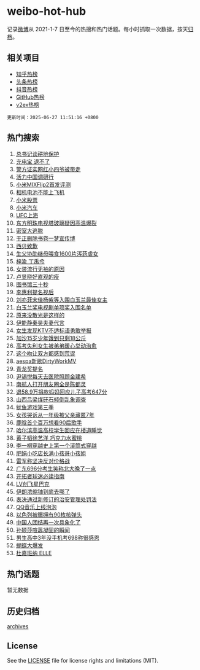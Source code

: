 # weibo-hot-hub

记录[微博](https://www.weibo.com)从 2021-1-7 日至今的热搜和热门话题。每小时抓取一次数据，按天[归档](archives)。

## 相关项目

- [知乎热榜](https://github.com/snaildev/zhihu-hot-hub)
- [头条热榜](https://github.com/snaildev/toutiao-hot-hub)
- [抖音热榜](https://github.com/snaildev/douyin-hot-hub)
- [GitHub热榜](https://github.com/snaildev/github-hot-hub)
- [v2ex热榜](https://github.com/snaildev/v2ex-hot-hub)


`更新时间：2025-06-27 11:51:16 +0800`

## 热门搜索

1. [总书记谈耕地保护](https://m.weibo.cn/search?containerid=100103type%3D1%26t%3D10%26q%3D%23%E6%80%BB%E4%B9%A6%E8%AE%B0%E8%B0%88%E8%80%95%E5%9C%B0%E4%BF%9D%E6%8A%A4%23&stream_entry_id=51&isnewpage=1&extparam=seat%3D1%26pos%3D0%26dgr%3D0%26filter_type%3Drealtimehot%26stream_entry_id%3D51%26c_type%3D51%26cate%3D10103%26q%3D%2523%25E6%2580%25BB%25E4%25B9%25A6%25E8%25AE%25B0%25E8%25B0%2588%25E8%2580%2595%25E5%259C%25B0%25E4%25BF%259D%25E6%258A%25A4%2523%26display_time%3D1750996274%26pre_seqid%3D175099627480501610687142)
1. [充电宝 退不了](https://m.weibo.cn/search?containerid=100103type%3D1%26t%3D10%26q%3D%E5%85%85%E7%94%B5%E5%AE%9D+%E9%80%80%E4%B8%8D%E4%BA%86&stream_entry_id=31&isnewpage=1&extparam=seat%3D1%26filter_type%3Drealtimehot%26c_type%3D31%26q%3D%25E5%2585%2585%25E7%2594%25B5%25E5%25AE%259D%2520%25E9%2580%2580%25E4%25B8%258D%25E4%25BA%2586%26cate%3D5001%26dgr%3D0%26pos%3D0%26realpos%3D1%26stream_entry_id%3D31%26flag%3D1%26lcate%3D5001%26band_rank%3D1%26display_time%3D1750996274%26pre_seqid%3D175099627480501610687142)
1. [警方证实网红小四爷被带走](https://m.weibo.cn/search?containerid=100103type%3D1%26t%3D10%26q%3D%23%E8%AD%A6%E6%96%B9%E8%AF%81%E5%AE%9E%E7%BD%91%E7%BA%A2%E5%B0%8F%E5%9B%9B%E7%88%B7%E8%A2%AB%E5%B8%A6%E8%B5%B0%23&stream_entry_id=31&isnewpage=1&extparam=seat%3D1%26filter_type%3Drealtimehot%26c_type%3D31%26q%3D%2523%25E8%25AD%25A6%25E6%2596%25B9%25E8%25AF%2581%25E5%25AE%259E%25E7%25BD%2591%25E7%25BA%25A2%25E5%25B0%258F%25E5%259B%259B%25E7%2588%25B7%25E8%25A2%25AB%25E5%25B8%25A6%25E8%25B5%25B0%2523%26cate%3D5001%26dgr%3D0%26pos%3D1%26realpos%3D2%26stream_entry_id%3D31%26flag%3D2%26lcate%3D5001%26band_rank%3D2%26display_time%3D1750996274%26pre_seqid%3D175099627480501610687142)
1. [活力中国调研行](https://m.weibo.cn/search?containerid=100103type%3D1%26t%3D10%26q%3D%23%E6%B4%BB%E5%8A%9B%E4%B8%AD%E5%9B%BD%E8%B0%83%E7%A0%94%E8%A1%8C%23&stream_entry_id=31&isnewpage=1&extparam=seat%3D1%26filter_type%3Drealtimehot%26c_type%3D31%26q%3D%2523%25E6%25B4%25BB%25E5%258A%259B%25E4%25B8%25AD%25E5%259B%25BD%25E8%25B0%2583%25E7%25A0%2594%25E8%25A1%258C%2523%26cate%3D5001%26dgr%3D0%26pos%3D2%26realpos%3D3%26stream_entry_id%3D31%26flag%3D0%26lcate%3D5001%26band_rank%3D3%26display_time%3D1750996274%26pre_seqid%3D175099627480501610687142)
1. [小米MIXFlip2首发评测](https://m.weibo.cn/search?containerid=100103type%3D1%26t%3D10%26q%3D%23%E5%B0%8F%E7%B1%B3MIXFlip2%E9%A6%96%E5%8F%91%E8%AF%84%E6%B5%8B%23&stream_entry_id=31&isnewpage=1&extparam=seat%3D1%26filter_type%3Drealtimehot%26c_type%3D31%26topic_ad%3D1%26q%3D%2523%25E5%25B0%258F%25E7%25B1%25B3MIXFlip2%25E9%25A6%2596%25E5%258F%2591%25E8%25AF%2584%25E6%25B5%258B%2523%26cate%3D5001%26dgr%3D0%26adid%3D291791%26is_ad_pos%3D1%26stream_entry_id%3D31%26lcate%3D5001%26pos%3D3%26band_rank%3D4%26display_time%3D1750996274%26pre_seqid%3D175099627480501610687142)
1. [相机电池不能上飞机](https://m.weibo.cn/search?containerid=100103type%3D1%26t%3D10%26q%3D%E7%9B%B8%E6%9C%BA%E7%94%B5%E6%B1%A0%E4%B8%8D%E8%83%BD%E4%B8%8A%E9%A3%9E%E6%9C%BA&stream_entry_id=31&isnewpage=1&extparam=seat%3D1%26filter_type%3Drealtimehot%26c_type%3D31%26q%3D%25E7%259B%25B8%25E6%259C%25BA%25E7%2594%25B5%25E6%25B1%25A0%25E4%25B8%258D%25E8%2583%25BD%25E4%25B8%258A%25E9%25A3%259E%25E6%259C%25BA%26cate%3D5001%26dgr%3D0%26pos%3D4%26realpos%3D4%26stream_entry_id%3D31%26flag%3D1%26lcate%3D5001%26band_rank%3D4%26display_time%3D1750996274%26pre_seqid%3D175099627480501610687142)
1. [小米股票](https://m.weibo.cn/search?containerid=100103type%3D1%26t%3D10%26q%3D%E5%B0%8F%E7%B1%B3%E8%82%A1%E7%A5%A8&stream_entry_id=31&isnewpage=1&extparam=seat%3D1%26filter_type%3Drealtimehot%26c_type%3D31%26q%3D%25E5%25B0%258F%25E7%25B1%25B3%25E8%2582%25A1%25E7%25A5%25A8%26cate%3D5001%26dgr%3D0%26pos%3D5%26realpos%3D5%26stream_entry_id%3D31%26flag%3D0%26lcate%3D5001%26band_rank%3D5%26display_time%3D1750996274%26pre_seqid%3D175099627480501610687142)
1. [小米汽车](https://m.weibo.cn/search?containerid=100103type%3D1%26t%3D10%26q%3D%E5%B0%8F%E7%B1%B3%E6%B1%BD%E8%BD%A6&stream_entry_id=31&isnewpage=1&extparam=seat%3D1%26filter_type%3Drealtimehot%26c_type%3D31%26q%3D%25E5%25B0%258F%25E7%25B1%25B3%25E6%25B1%25BD%25E8%25BD%25A6%26cate%3D5001%26dgr%3D0%26pos%3D6%26realpos%3D6%26stream_entry_id%3D31%26flag%3D16%26lcate%3D5001%26band_rank%3D6%26display_time%3D1750996274%26pre_seqid%3D175099627480501610687142)
1. [UFC上海](https://m.weibo.cn/search?containerid=100103type%3D1%26t%3D10%26q%3D%23UFC%E4%B8%8A%E6%B5%B7%23&stream_entry_id=31&isnewpage=1&extparam=seat%3D1%26filter_type%3Drealtimehot%26c_type%3D31%26q%3D%2523UFC%25E4%25B8%258A%25E6%25B5%25B7%2523%26cate%3D5001%26dgr%3D0%26adid%3D291804%26is_ad_pos%3D1%26stream_entry_id%3D31%26lcate%3D5001%26pos%3D7%26band_rank%3D7%26display_time%3D1750996274%26pre_seqid%3D175099627480501610687142)
1. [东方明珠电视塔玻璃疑因高温爆裂](https://m.weibo.cn/search?containerid=100103type%3D1%26t%3D10%26q%3D%23%E4%B8%9C%E6%96%B9%E6%98%8E%E7%8F%A0%E7%94%B5%E8%A7%86%E5%A1%94%E7%8E%BB%E7%92%83%E7%96%91%E5%9B%A0%E9%AB%98%E6%B8%A9%E7%88%86%E8%A3%82%23&stream_entry_id=31&isnewpage=1&extparam=seat%3D1%26filter_type%3Drealtimehot%26c_type%3D31%26q%3D%2523%25E4%25B8%259C%25E6%2596%25B9%25E6%2598%258E%25E7%258F%25A0%25E7%2594%25B5%25E8%25A7%2586%25E5%25A1%2594%25E7%258E%25BB%25E7%2592%2583%25E7%2596%2591%25E5%259B%25A0%25E9%25AB%2598%25E6%25B8%25A9%25E7%2588%2586%25E8%25A3%2582%2523%26cate%3D5001%26dgr%3D0%26pos%3D8%26realpos%3D7%26stream_entry_id%3D31%26flag%3D1%26lcate%3D5001%26band_rank%3D7%26display_time%3D1750996274%26pre_seqid%3D175099627480501610687142)
1. [密室大逃脱](https://m.weibo.cn/search?containerid=100103type%3D1%26t%3D10%26q%3D%E5%AF%86%E5%AE%A4%E5%A4%A7%E9%80%83%E8%84%B1&stream_entry_id=31&isnewpage=1&extparam=seat%3D1%26filter_type%3Drealtimehot%26c_type%3D31%26q%3D%25E5%25AF%2586%25E5%25AE%25A4%25E5%25A4%25A7%25E9%2580%2583%25E8%2584%25B1%26cate%3D5001%26dgr%3D0%26pos%3D9%26realpos%3D8%26stream_entry_id%3D31%26flag%3D1%26lcate%3D5001%26band_rank%3D8%26display_time%3D1750996274%26pre_seqid%3D175099627480501610687142)
1. [于正删除书卷一梦宣传博](https://m.weibo.cn/search?containerid=100103type%3D1%26t%3D10%26q%3D%23%E4%BA%8E%E6%AD%A3%E5%88%A0%E9%99%A4%E4%B9%A6%E5%8D%B7%E4%B8%80%E6%A2%A6%E5%AE%A3%E4%BC%A0%E5%8D%9A%23&stream_entry_id=31&isnewpage=1&extparam=seat%3D1%26filter_type%3Drealtimehot%26c_type%3D31%26q%3D%2523%25E4%25BA%258E%25E6%25AD%25A3%25E5%2588%25A0%25E9%2599%25A4%25E4%25B9%25A6%25E5%258D%25B7%25E4%25B8%2580%25E6%25A2%25A6%25E5%25AE%25A3%25E4%25BC%25A0%25E5%258D%259A%2523%26cate%3D5001%26dgr%3D0%26pos%3D10%26realpos%3D9%26stream_entry_id%3D31%26flag%3D2%26lcate%3D5001%26band_rank%3D9%26display_time%3D1750996274%26pre_seqid%3D175099627480501610687142)
1. [西贝致歉](https://m.weibo.cn/search?containerid=100103type%3D1%26t%3D10%26q%3D%23%E8%A5%BF%E8%B4%9D%E8%87%B4%E6%AD%89%23&stream_entry_id=31&isnewpage=1&extparam=seat%3D1%26filter_type%3Drealtimehot%26c_type%3D31%26q%3D%2523%25E8%25A5%25BF%25E8%25B4%259D%25E8%2587%25B4%25E6%25AD%2589%2523%26cate%3D5001%26dgr%3D0%26pos%3D11%26realpos%3D10%26stream_entry_id%3D31%26flag%3D1%26lcate%3D5001%26band_rank%3D10%26display_time%3D1750996274%26pre_seqid%3D175099627480501610687142)
1. [生父协助继母喂食1600片泻药虐女](https://m.weibo.cn/search?containerid=100103type%3D1%26t%3D10%26q%3D%23%E7%94%9F%E7%88%B6%E5%8D%8F%E5%8A%A9%E7%BB%A7%E6%AF%8D%E5%96%82%E9%A3%9F1600%E7%89%87%E6%B3%BB%E8%8D%AF%E8%99%90%E5%A5%B3%23&stream_entry_id=31&isnewpage=1&extparam=seat%3D1%26filter_type%3Drealtimehot%26c_type%3D31%26q%3D%2523%25E7%2594%259F%25E7%2588%25B6%25E5%258D%258F%25E5%258A%25A9%25E7%25BB%25A7%25E6%25AF%258D%25E5%2596%2582%25E9%25A3%259F1600%25E7%2589%2587%25E6%25B3%25BB%25E8%258D%25AF%25E8%2599%2590%25E5%25A5%25B3%2523%26cate%3D5001%26dgr%3D0%26pos%3D12%26realpos%3D11%26stream_entry_id%3D31%26flag%3D1%26lcate%3D5001%26band_rank%3D11%26display_time%3D1750996274%26pre_seqid%3D175099627480501610687142)
1. [梓渝 丁禹兮](https://m.weibo.cn/search?containerid=100103type%3D1%26t%3D10%26q%3D%E6%A2%93%E6%B8%9D+%E4%B8%81%E7%A6%B9%E5%85%AE&stream_entry_id=31&isnewpage=1&extparam=seat%3D1%26filter_type%3Drealtimehot%26c_type%3D31%26q%3D%25E6%25A2%2593%25E6%25B8%259D%2520%25E4%25B8%2581%25E7%25A6%25B9%25E5%2585%25AE%26cate%3D5001%26dgr%3D0%26pos%3D13%26realpos%3D12%26stream_entry_id%3D31%26flag%3D2%26lcate%3D5001%26band_rank%3D12%26display_time%3D1750996274%26pre_seqid%3D175099627480501610687142)
1. [女装流行无袖的原因](https://m.weibo.cn/search?containerid=100103type%3D1%26t%3D10%26q%3D%E5%A5%B3%E8%A3%85%E6%B5%81%E8%A1%8C%E6%97%A0%E8%A2%96%E7%9A%84%E5%8E%9F%E5%9B%A0&stream_entry_id=31&isnewpage=1&extparam=seat%3D1%26filter_type%3Drealtimehot%26c_type%3D31%26q%3D%25E5%25A5%25B3%25E8%25A3%2585%25E6%25B5%2581%25E8%25A1%258C%25E6%2597%25A0%25E8%25A2%2596%25E7%259A%2584%25E5%258E%259F%25E5%259B%25A0%26cate%3D5001%26dgr%3D0%26pos%3D14%26realpos%3D13%26stream_entry_id%3D31%26flag%3D1%26lcate%3D5001%26band_rank%3D13%26display_time%3D1750996274%26pre_seqid%3D175099627480501610687142)
1. [卢昱晓好直观的瘦](https://m.weibo.cn/search?containerid=100103type%3D1%26t%3D10%26q%3D%E5%8D%A2%E6%98%B1%E6%99%93%E5%A5%BD%E7%9B%B4%E8%A7%82%E7%9A%84%E7%98%A6&stream_entry_id=31&isnewpage=1&extparam=seat%3D1%26filter_type%3Drealtimehot%26c_type%3D31%26q%3D%25E5%258D%25A2%25E6%2598%25B1%25E6%2599%2593%25E5%25A5%25BD%25E7%259B%25B4%25E8%25A7%2582%25E7%259A%2584%25E7%2598%25A6%26cate%3D5001%26dgr%3D0%26pos%3D15%26realpos%3D14%26stream_entry_id%3D31%26flag%3D2%26lcate%3D5001%26band_rank%3D14%26display_time%3D1750996274%26pre_seqid%3D175099627480501610687142)
1. [图书馆三十秒](https://m.weibo.cn/search?containerid=100103type%3D1%26t%3D10%26q%3D%E5%9B%BE%E4%B9%A6%E9%A6%86%E4%B8%89%E5%8D%81%E7%A7%92&stream_entry_id=31&isnewpage=1&extparam=seat%3D1%26filter_type%3Drealtimehot%26c_type%3D31%26q%3D%25E5%259B%25BE%25E4%25B9%25A6%25E9%25A6%2586%25E4%25B8%2589%25E5%258D%2581%25E7%25A7%2592%26cate%3D5001%26dgr%3D0%26pos%3D16%26realpos%3D15%26stream_entry_id%3D31%26flag%3D2%26lcate%3D5001%26band_rank%3D15%26display_time%3D1750996274%26pre_seqid%3D175099627480501610687142)
1. [李惠利提名视后](https://m.weibo.cn/search?containerid=100103type%3D1%26t%3D10%26q%3D%23%E6%9D%8E%E6%83%A0%E5%88%A9%E6%8F%90%E5%90%8D%E8%A7%86%E5%90%8E%23&stream_entry_id=31&isnewpage=1&extparam=seat%3D1%26filter_type%3Drealtimehot%26c_type%3D31%26q%3D%2523%25E6%259D%258E%25E6%2583%25A0%25E5%2588%25A9%25E6%258F%2590%25E5%2590%258D%25E8%25A7%2586%25E5%2590%258E%2523%26cate%3D5001%26dgr%3D0%26pos%3D17%26realpos%3D16%26stream_entry_id%3D31%26flag%3D1%26lcate%3D5001%26band_rank%3D16%26display_time%3D1750996274%26pre_seqid%3D175099627480501610687142)
1. [刘亦菲宋佳杨紫等入围白玉兰最佳女主](https://m.weibo.cn/search?containerid=100103type%3D1%26t%3D10%26q%3D%23%E5%88%98%E4%BA%A6%E8%8F%B2%E5%AE%8B%E4%BD%B3%E6%9D%A8%E7%B4%AB%E7%AD%89%E5%85%A5%E5%9B%B4%E7%99%BD%E7%8E%89%E5%85%B0%E6%9C%80%E4%BD%B3%E5%A5%B3%E4%B8%BB%23&stream_entry_id=31&isnewpage=1&extparam=seat%3D1%26filter_type%3Drealtimehot%26c_type%3D31%26q%3D%2523%25E5%2588%2598%25E4%25BA%25A6%25E8%258F%25B2%25E5%25AE%258B%25E4%25BD%25B3%25E6%259D%25A8%25E7%25B4%25AB%25E7%25AD%2589%25E5%2585%25A5%25E5%259B%25B4%25E7%2599%25BD%25E7%258E%2589%25E5%2585%25B0%25E6%259C%2580%25E4%25BD%25B3%25E5%25A5%25B3%25E4%25B8%25BB%2523%26cate%3D5001%26dgr%3D0%26pos%3D18%26realpos%3D17%26stream_entry_id%3D31%26flag%3D0%26lcate%3D5001%26band_rank%3D17%26display_time%3D1750996274%26pre_seqid%3D175099627480501610687142)
1. [白玉兰奖电视剧单项奖入围名单](https://m.weibo.cn/search?containerid=100103type%3D1%26t%3D10%26q%3D%23%E7%99%BD%E7%8E%89%E5%85%B0%E5%A5%96%E7%94%B5%E8%A7%86%E5%89%A7%E5%8D%95%E9%A1%B9%E5%A5%96%E5%85%A5%E5%9B%B4%E5%90%8D%E5%8D%95%23&stream_entry_id=31&isnewpage=1&extparam=seat%3D1%26filter_type%3Drealtimehot%26c_type%3D31%26q%3D%2523%25E7%2599%25BD%25E7%258E%2589%25E5%2585%25B0%25E5%25A5%2596%25E7%2594%25B5%25E8%25A7%2586%25E5%2589%25A7%25E5%258D%2595%25E9%25A1%25B9%25E5%25A5%2596%25E5%2585%25A5%25E5%259B%25B4%25E5%2590%258D%25E5%258D%2595%2523%26cate%3D5001%26dgr%3D0%26pos%3D19%26realpos%3D18%26stream_entry_id%3D31%26flag%3D1%26lcate%3D5001%26band_rank%3D18%26display_time%3D1750996274%26pre_seqid%3D175099627480501610687142)
1. [原来没散光是这样的](https://m.weibo.cn/search?containerid=100103type%3D1%26t%3D10%26q%3D%E5%8E%9F%E6%9D%A5%E6%B2%A1%E6%95%A3%E5%85%89%E6%98%AF%E8%BF%99%E6%A0%B7%E7%9A%84&stream_entry_id=31&isnewpage=1&extparam=seat%3D1%26filter_type%3Drealtimehot%26c_type%3D31%26q%3D%25E5%258E%259F%25E6%259D%25A5%25E6%25B2%25A1%25E6%2595%25A3%25E5%2585%2589%25E6%2598%25AF%25E8%25BF%2599%25E6%25A0%25B7%25E7%259A%2584%26cate%3D5001%26dgr%3D0%26pos%3D20%26realpos%3D19%26stream_entry_id%3D31%26flag%3D2%26lcate%3D5001%26band_rank%3D19%26display_time%3D1750996274%26pre_seqid%3D175099627480501610687142)
1. [伊能静秦昊夫妻代言](https://m.weibo.cn/search?containerid=100103type%3D1%26t%3D10%26q%3D%23%E4%BC%8A%E8%83%BD%E9%9D%99%E7%A7%A6%E6%98%8A%E5%A4%AB%E5%A6%BB%E4%BB%A3%E8%A8%80%23&stream_entry_id=31&isnewpage=1&extparam=seat%3D1%26filter_type%3Drealtimehot%26c_type%3D31%26q%3D%2523%25E4%25BC%258A%25E8%2583%25BD%25E9%259D%2599%25E7%25A7%25A6%25E6%2598%258A%25E5%25A4%25AB%25E5%25A6%25BB%25E4%25BB%25A3%25E8%25A8%2580%2523%26cate%3D5001%26dgr%3D0%26pos%3D21%26realpos%3D20%26stream_entry_id%3D31%26flag%3D1%26lcate%3D5001%26band_rank%3D20%26display_time%3D1750996274%26pre_seqid%3D175099627480501610687142)
1. [女生发现KTV不适标语勇敢举报](https://m.weibo.cn/search?containerid=100103type%3D1%26t%3D10%26q%3D%23%E5%A5%B3%E7%94%9F%E5%8F%91%E7%8E%B0KTV%E4%B8%8D%E9%80%82%E6%A0%87%E8%AF%AD%E5%8B%87%E6%95%A2%E4%B8%BE%E6%8A%A5%23&stream_entry_id=31&isnewpage=1&extparam=seat%3D1%26filter_type%3Drealtimehot%26c_type%3D31%26q%3D%2523%25E5%25A5%25B3%25E7%2594%259F%25E5%258F%2591%25E7%258E%25B0KTV%25E4%25B8%258D%25E9%2580%2582%25E6%25A0%2587%25E8%25AF%25AD%25E5%258B%2587%25E6%2595%25A2%25E4%25B8%25BE%25E6%258A%25A5%2523%26cate%3D5001%26dgr%3D0%26pos%3D22%26realpos%3D21%26stream_entry_id%3D31%26flag%3D2%26lcate%3D5001%26band_rank%3D21%26display_time%3D1750996274%26pre_seqid%3D175099627480501610687142)
1. [加沙15岁少年饿到只剩18公斤](https://m.weibo.cn/search?containerid=100103type%3D1%26t%3D10%26q%3D%23%E5%8A%A0%E6%B2%9915%E5%B2%81%E5%B0%91%E5%B9%B4%E9%A5%BF%E5%88%B0%E5%8F%AA%E5%89%A918%E5%85%AC%E6%96%A4%23&stream_entry_id=31&isnewpage=1&extparam=seat%3D1%26filter_type%3Drealtimehot%26c_type%3D31%26q%3D%2523%25E5%258A%25A0%25E6%25B2%259915%25E5%25B2%2581%25E5%25B0%2591%25E5%25B9%25B4%25E9%25A5%25BF%25E5%2588%25B0%25E5%258F%25AA%25E5%2589%25A918%25E5%2585%25AC%25E6%2596%25A4%2523%26cate%3D5001%26dgr%3D0%26pos%3D23%26realpos%3D22%26stream_entry_id%3D31%26flag%3D0%26lcate%3D5001%26band_rank%3D22%26display_time%3D1750996274%26pre_seqid%3D175099627480501610687142)
1. [高考失利女生被弟弟暖心举动治愈](https://m.weibo.cn/search?containerid=100103type%3D1%26t%3D10%26q%3D%23%E9%AB%98%E8%80%83%E5%A4%B1%E5%88%A9%E5%A5%B3%E7%94%9F%E8%A2%AB%E5%BC%9F%E5%BC%9F%E6%9A%96%E5%BF%83%E4%B8%BE%E5%8A%A8%E6%B2%BB%E6%84%88%23&stream_entry_id=31&isnewpage=1&extparam=seat%3D1%26filter_type%3Drealtimehot%26c_type%3D31%26q%3D%2523%25E9%25AB%2598%25E8%2580%2583%25E5%25A4%25B1%25E5%2588%25A9%25E5%25A5%25B3%25E7%2594%259F%25E8%25A2%25AB%25E5%25BC%259F%25E5%25BC%259F%25E6%259A%2596%25E5%25BF%2583%25E4%25B8%25BE%25E5%258A%25A8%25E6%25B2%25BB%25E6%2584%2588%2523%26cate%3D5001%26dgr%3D0%26pos%3D24%26realpos%3D23%26stream_entry_id%3D31%26flag%3D32768%26lcate%3D5001%26band_rank%3D23%26display_time%3D1750996274%26pre_seqid%3D175099627480501610687142)
1. [这个吻让双方都感到荒谬](https://m.weibo.cn/search?containerid=100103type%3D1%26t%3D10%26q%3D%E8%BF%99%E4%B8%AA%E5%90%BB%E8%AE%A9%E5%8F%8C%E6%96%B9%E9%83%BD%E6%84%9F%E5%88%B0%E8%8D%92%E8%B0%AC&stream_entry_id=31&isnewpage=1&extparam=seat%3D1%26filter_type%3Drealtimehot%26c_type%3D31%26q%3D%25E8%25BF%2599%25E4%25B8%25AA%25E5%2590%25BB%25E8%25AE%25A9%25E5%258F%258C%25E6%2596%25B9%25E9%2583%25BD%25E6%2584%259F%25E5%2588%25B0%25E8%258D%2592%25E8%25B0%25AC%26cate%3D5001%26dgr%3D0%26pos%3D25%26realpos%3D24%26stream_entry_id%3D31%26flag%3D1%26lcate%3D5001%26band_rank%3D24%26display_time%3D1750996274%26pre_seqid%3D175099627480501610687142)
1. [aespa新歌DirtyWorkMV](https://m.weibo.cn/search?containerid=100103type%3D1%26t%3D10%26q%3D%23aespa%E6%96%B0%E6%AD%8CDirtyWorkMV%23&stream_entry_id=31&isnewpage=1&extparam=seat%3D1%26filter_type%3Drealtimehot%26c_type%3D31%26q%3D%2523aespa%25E6%2596%25B0%25E6%25AD%258CDirtyWorkMV%2523%26cate%3D5001%26dgr%3D0%26pos%3D26%26realpos%3D25%26stream_entry_id%3D31%26flag%3D1%26lcate%3D5001%26band_rank%3D25%26display_time%3D1750996274%26pre_seqid%3D175099627480501610687142)
1. [青龙奖提名](https://m.weibo.cn/search?containerid=100103type%3D1%26t%3D10%26q%3D%E9%9D%92%E9%BE%99%E5%A5%96%E6%8F%90%E5%90%8D&stream_entry_id=31&isnewpage=1&extparam=seat%3D1%26filter_type%3Drealtimehot%26c_type%3D31%26q%3D%25E9%259D%2592%25E9%25BE%2599%25E5%25A5%2596%25E6%258F%2590%25E5%2590%258D%26cate%3D5001%26dgr%3D0%26pos%3D27%26realpos%3D26%26stream_entry_id%3D31%26flag%3D1%26lcate%3D5001%26band_rank%3D26%26display_time%3D1750996274%26pre_seqid%3D175099627480501610687142)
1. [尹锡悦每天去医院照顾金建希](https://m.weibo.cn/search?containerid=100103type%3D1%26t%3D10%26q%3D%23%E5%B0%B9%E9%94%A1%E6%82%A6%E6%AF%8F%E5%A4%A9%E5%8E%BB%E5%8C%BB%E9%99%A2%E7%85%A7%E9%A1%BE%E9%87%91%E5%BB%BA%E5%B8%8C%23&stream_entry_id=31&isnewpage=1&extparam=seat%3D1%26filter_type%3Drealtimehot%26c_type%3D31%26q%3D%2523%25E5%25B0%25B9%25E9%2594%25A1%25E6%2582%25A6%25E6%25AF%258F%25E5%25A4%25A9%25E5%258E%25BB%25E5%258C%25BB%25E9%2599%25A2%25E7%2585%25A7%25E9%25A1%25BE%25E9%2587%2591%25E5%25BB%25BA%25E5%25B8%258C%2523%26cate%3D5001%26dgr%3D0%26pos%3D28%26realpos%3D27%26stream_entry_id%3D31%26flag%3D0%26lcate%3D5001%26band_rank%3D27%26display_time%3D1750996274%26pre_seqid%3D175099627480501610687142)
1. [南航人打开朋友圈全是陈都灵](https://m.weibo.cn/search?containerid=100103type%3D1%26t%3D10%26q%3D%E5%8D%97%E8%88%AA%E4%BA%BA%E6%89%93%E5%BC%80%E6%9C%8B%E5%8F%8B%E5%9C%88%E5%85%A8%E6%98%AF%E9%99%88%E9%83%BD%E7%81%B5&stream_entry_id=31&isnewpage=1&extparam=seat%3D1%26filter_type%3Drealtimehot%26c_type%3D31%26q%3D%25E5%258D%2597%25E8%2588%25AA%25E4%25BA%25BA%25E6%2589%2593%25E5%25BC%2580%25E6%259C%258B%25E5%258F%258B%25E5%259C%2588%25E5%2585%25A8%25E6%2598%25AF%25E9%2599%2588%25E9%2583%25BD%25E7%2581%25B5%26cate%3D5001%26dgr%3D0%26pos%3D29%26realpos%3D28%26stream_entry_id%3D31%26flag%3D1%26lcate%3D5001%26band_rank%3D28%26display_time%3D1750996274%26pre_seqid%3D175099627480501610687142)
1. [退58.9万捐款妈妈回应儿子高考647分](https://m.weibo.cn/search?containerid=100103type%3D1%26t%3D10%26q%3D%23%E9%80%8058.9%E4%B8%87%E6%8D%90%E6%AC%BE%E5%A6%88%E5%A6%88%E5%9B%9E%E5%BA%94%E5%84%BF%E5%AD%90%E9%AB%98%E8%80%83647%E5%88%86%23&stream_entry_id=31&isnewpage=1&extparam=seat%3D1%26filter_type%3Drealtimehot%26c_type%3D31%26q%3D%2523%25E9%2580%258058.9%25E4%25B8%2587%25E6%258D%2590%25E6%25AC%25BE%25E5%25A6%2588%25E5%25A6%2588%25E5%259B%259E%25E5%25BA%2594%25E5%2584%25BF%25E5%25AD%2590%25E9%25AB%2598%25E8%2580%2583647%25E5%2588%2586%2523%26cate%3D5001%26dgr%3D0%26pos%3D30%26realpos%3D29%26stream_entry_id%3D31%26flag%3D0%26lcate%3D5001%26band_rank%3D29%26display_time%3D1750996274%26pre_seqid%3D175099627480501610687142)
1. [山西吕梁煤矸石倾倒乱象调查](https://m.weibo.cn/search?containerid=100103type%3D1%26t%3D10%26q%3D%23%E5%B1%B1%E8%A5%BF%E5%90%95%E6%A2%81%E7%85%A4%E7%9F%B8%E7%9F%B3%E5%80%BE%E5%80%92%E4%B9%B1%E8%B1%A1%E8%B0%83%E6%9F%A5%23&stream_entry_id=31&isnewpage=1&extparam=seat%3D1%26filter_type%3Drealtimehot%26c_type%3D31%26q%3D%2523%25E5%25B1%25B1%25E8%25A5%25BF%25E5%2590%2595%25E6%25A2%2581%25E7%2585%25A4%25E7%259F%25B8%25E7%259F%25B3%25E5%2580%25BE%25E5%2580%2592%25E4%25B9%25B1%25E8%25B1%25A1%25E8%25B0%2583%25E6%259F%25A5%2523%26cate%3D5001%26dgr%3D0%26pos%3D31%26realpos%3D30%26stream_entry_id%3D31%26flag%3D1%26lcate%3D5001%26band_rank%3D30%26display_time%3D1750996274%26pre_seqid%3D175099627480501610687142)
1. [鱿鱼游戏第三季](https://m.weibo.cn/search?containerid=100103type%3D1%26t%3D10%26q%3D%E9%B1%BF%E9%B1%BC%E6%B8%B8%E6%88%8F%E7%AC%AC%E4%B8%89%E5%AD%A3&stream_entry_id=31&isnewpage=1&extparam=seat%3D1%26filter_type%3Drealtimehot%26c_type%3D31%26q%3D%25E9%25B1%25BF%25E9%25B1%25BC%25E6%25B8%25B8%25E6%2588%258F%25E7%25AC%25AC%25E4%25B8%2589%25E5%25AD%25A3%26cate%3D5001%26dgr%3D0%26pos%3D32%26realpos%3D31%26stream_entry_id%3D31%26flag%3D0%26lcate%3D5001%26band_rank%3D31%26display_time%3D1750996274%26pre_seqid%3D175099627480501610687142)
1. [女孩哭诉从一年级被父亲藏匿7年](https://m.weibo.cn/search?containerid=100103type%3D1%26t%3D10%26q%3D%23%E5%A5%B3%E5%AD%A9%E5%93%AD%E8%AF%89%E4%BB%8E%E4%B8%80%E5%B9%B4%E7%BA%A7%E8%A2%AB%E7%88%B6%E4%BA%B2%E8%97%8F%E5%8C%BF7%E5%B9%B4%23&stream_entry_id=31&isnewpage=1&extparam=seat%3D1%26filter_type%3Drealtimehot%26c_type%3D31%26q%3D%2523%25E5%25A5%25B3%25E5%25AD%25A9%25E5%2593%25AD%25E8%25AF%2589%25E4%25BB%258E%25E4%25B8%2580%25E5%25B9%25B4%25E7%25BA%25A7%25E8%25A2%25AB%25E7%2588%25B6%25E4%25BA%25B2%25E8%2597%258F%25E5%258C%25BF7%25E5%25B9%25B4%2523%26cate%3D5001%26dgr%3D0%26pos%3D33%26realpos%3D32%26stream_entry_id%3D31%26flag%3D0%26lcate%3D5001%26band_rank%3D32%26display_time%3D1750996274%26pre_seqid%3D175099627480501610687142)
1. [鹿晗首个百万想看90后歌手](https://m.weibo.cn/search?containerid=100103type%3D1%26t%3D10%26q%3D%23%E9%B9%BF%E6%99%97%E9%A6%96%E4%B8%AA%E7%99%BE%E4%B8%87%E6%83%B3%E7%9C%8B90%E5%90%8E%E6%AD%8C%E6%89%8B%23&stream_entry_id=31&isnewpage=1&extparam=seat%3D1%26filter_type%3Drealtimehot%26c_type%3D31%26q%3D%2523%25E9%25B9%25BF%25E6%2599%2597%25E9%25A6%2596%25E4%25B8%25AA%25E7%2599%25BE%25E4%25B8%2587%25E6%2583%25B3%25E7%259C%258B90%25E5%2590%258E%25E6%25AD%258C%25E6%2589%258B%2523%26cate%3D5001%26dgr%3D0%26pos%3D34%26realpos%3D33%26stream_entry_id%3D31%26flag%3D0%26lcate%3D5001%26band_rank%3D33%26display_time%3D1750996274%26pre_seqid%3D175099627480501610687142)
1. [哈尔滨高温高校学生回应在楼道睡觉](https://m.weibo.cn/search?containerid=100103type%3D1%26t%3D10%26q%3D%23%E5%93%88%E5%B0%94%E6%BB%A8%E9%AB%98%E6%B8%A9%E9%AB%98%E6%A0%A1%E5%AD%A6%E7%94%9F%E5%9B%9E%E5%BA%94%E5%9C%A8%E6%A5%BC%E9%81%93%E7%9D%A1%E8%A7%89%23&stream_entry_id=31&isnewpage=1&extparam=seat%3D1%26filter_type%3Drealtimehot%26c_type%3D31%26q%3D%2523%25E5%2593%2588%25E5%25B0%2594%25E6%25BB%25A8%25E9%25AB%2598%25E6%25B8%25A9%25E9%25AB%2598%25E6%25A0%25A1%25E5%25AD%25A6%25E7%2594%259F%25E5%259B%259E%25E5%25BA%2594%25E5%259C%25A8%25E6%25A5%25BC%25E9%2581%2593%25E7%259D%25A1%25E8%25A7%2589%2523%26cate%3D5001%26dgr%3D0%26pos%3D35%26realpos%3D34%26stream_entry_id%3D31%26flag%3D0%26lcate%3D5001%26band_rank%3D34%26display_time%3D1750996274%26pre_seqid%3D175099627480501610687142)
1. [黄子韬徐艺洋 巧克力水蜜桃](https://m.weibo.cn/search?containerid=100103type%3D1%26t%3D10%26q%3D%E9%BB%84%E5%AD%90%E9%9F%AC%E5%BE%90%E8%89%BA%E6%B4%8B+%E5%B7%A7%E5%85%8B%E5%8A%9B%E6%B0%B4%E8%9C%9C%E6%A1%83&stream_entry_id=31&isnewpage=1&extparam=seat%3D1%26filter_type%3Drealtimehot%26c_type%3D31%26q%3D%25E9%25BB%2584%25E5%25AD%2590%25E9%259F%25AC%25E5%25BE%2590%25E8%2589%25BA%25E6%25B4%258B%2520%25E5%25B7%25A7%25E5%2585%258B%25E5%258A%259B%25E6%25B0%25B4%25E8%259C%259C%25E6%25A1%2583%26cate%3D5001%26dgr%3D0%26pos%3D36%26realpos%3D35%26stream_entry_id%3D31%26flag%3D0%26lcate%3D5001%26band_rank%3D35%26display_time%3D1750996274%26pre_seqid%3D175099627480501610687142)
1. [李一桐穿越史上第一个滚筒式穿越](https://m.weibo.cn/search?containerid=100103type%3D1%26t%3D10%26q%3D%23%E6%9D%8E%E4%B8%80%E6%A1%90%E7%A9%BF%E8%B6%8A%E5%8F%B2%E4%B8%8A%E7%AC%AC%E4%B8%80%E4%B8%AA%E6%BB%9A%E7%AD%92%E5%BC%8F%E7%A9%BF%E8%B6%8A%23&stream_entry_id=31&isnewpage=1&extparam=seat%3D1%26filter_type%3Drealtimehot%26c_type%3D31%26q%3D%2523%25E6%259D%258E%25E4%25B8%2580%25E6%25A1%2590%25E7%25A9%25BF%25E8%25B6%258A%25E5%258F%25B2%25E4%25B8%258A%25E7%25AC%25AC%25E4%25B8%2580%25E4%25B8%25AA%25E6%25BB%259A%25E7%25AD%2592%25E5%25BC%258F%25E7%25A9%25BF%25E8%25B6%258A%2523%26cate%3D5001%26dgr%3D0%26pos%3D37%26realpos%3D36%26stream_entry_id%3D31%26flag%3D0%26lcate%3D5001%26band_rank%3D36%26display_time%3D1750996274%26pre_seqid%3D175099627480501610687142)
1. [肥娟小吃店长满小孩哥小孩姐](https://m.weibo.cn/search?containerid=100103type%3D1%26t%3D10%26q%3D%23%E8%82%A5%E5%A8%9F%E5%B0%8F%E5%90%83%E5%BA%97%E9%95%BF%E6%BB%A1%E5%B0%8F%E5%AD%A9%E5%93%A5%E5%B0%8F%E5%AD%A9%E5%A7%90%23&stream_entry_id=31&isnewpage=1&extparam=seat%3D1%26filter_type%3Drealtimehot%26c_type%3D31%26q%3D%2523%25E8%2582%25A5%25E5%25A8%259F%25E5%25B0%258F%25E5%2590%2583%25E5%25BA%2597%25E9%2595%25BF%25E6%25BB%25A1%25E5%25B0%258F%25E5%25AD%25A9%25E5%2593%25A5%25E5%25B0%258F%25E5%25AD%25A9%25E5%25A7%2590%2523%26cate%3D5001%26dgr%3D0%26pos%3D38%26realpos%3D37%26stream_entry_id%3D31%26flag%3D1%26lcate%3D5001%26band_rank%3D37%26display_time%3D1750996274%26pre_seqid%3D175099627480501610687142)
1. [雷军称坚决反对价格战](https://m.weibo.cn/search?containerid=100103type%3D1%26t%3D10%26q%3D%23%E9%9B%B7%E5%86%9B%E7%A7%B0%E5%9D%9A%E5%86%B3%E5%8F%8D%E5%AF%B9%E4%BB%B7%E6%A0%BC%E6%88%98%23&stream_entry_id=31&isnewpage=1&extparam=seat%3D1%26filter_type%3Drealtimehot%26c_type%3D31%26q%3D%2523%25E9%259B%25B7%25E5%2586%259B%25E7%25A7%25B0%25E5%259D%259A%25E5%2586%25B3%25E5%258F%258D%25E5%25AF%25B9%25E4%25BB%25B7%25E6%25A0%25BC%25E6%2588%2598%2523%26cate%3D5001%26dgr%3D0%26pos%3D39%26realpos%3D38%26stream_entry_id%3D31%26flag%3D1%26lcate%3D5001%26band_rank%3D38%26display_time%3D1750996274%26pre_seqid%3D175099627480501610687142)
1. [广东696分考生笑称北大晚了一点](https://m.weibo.cn/search?containerid=100103type%3D1%26t%3D10%26q%3D%23%E5%B9%BF%E4%B8%9C696%E5%88%86%E8%80%83%E7%94%9F%E7%AC%91%E7%A7%B0%E5%8C%97%E5%A4%A7%E6%99%9A%E4%BA%86%E4%B8%80%E7%82%B9%23&stream_entry_id=31&isnewpage=1&extparam=seat%3D1%26filter_type%3Drealtimehot%26c_type%3D31%26q%3D%2523%25E5%25B9%25BF%25E4%25B8%259C696%25E5%2588%2586%25E8%2580%2583%25E7%2594%259F%25E7%25AC%2591%25E7%25A7%25B0%25E5%258C%2597%25E5%25A4%25A7%25E6%2599%259A%25E4%25BA%2586%25E4%25B8%2580%25E7%2582%25B9%2523%26cate%3D5001%26dgr%3D0%26pos%3D40%26realpos%3D39%26stream_entry_id%3D31%26flag%3D1%26lcate%3D5001%26band_rank%3D39%26display_time%3D1750996274%26pre_seqid%3D175099627480501610687142)
1. [开拓者球迷必读指南](https://m.weibo.cn/search?containerid=100103type%3D1%26t%3D10%26q%3D%23%E5%BC%80%E6%8B%93%E8%80%85%E7%90%83%E8%BF%B7%E5%BF%85%E8%AF%BB%E6%8C%87%E5%8D%97%23&stream_entry_id=31&isnewpage=1&extparam=seat%3D1%26filter_type%3Drealtimehot%26c_type%3D31%26q%3D%2523%25E5%25BC%2580%25E6%258B%2593%25E8%2580%2585%25E7%2590%2583%25E8%25BF%25B7%25E5%25BF%2585%25E8%25AF%25BB%25E6%258C%2587%25E5%258D%2597%2523%26cate%3D5001%26dgr%3D0%26pos%3D41%26realpos%3D40%26stream_entry_id%3D31%26flag%3D1%26lcate%3D5001%26band_rank%3D40%26display_time%3D1750996274%26pre_seqid%3D175099627480501610687142)
1. [LV创飞星巴克](https://m.weibo.cn/search?containerid=100103type%3D1%26t%3D10%26q%3DLV%E5%88%9B%E9%A3%9E%E6%98%9F%E5%B7%B4%E5%85%8B&stream_entry_id=31&isnewpage=1&extparam=seat%3D1%26filter_type%3Drealtimehot%26c_type%3D31%26q%3DLV%25E5%2588%259B%25E9%25A3%259E%25E6%2598%259F%25E5%25B7%25B4%25E5%2585%258B%26cate%3D5001%26dgr%3D0%26pos%3D42%26realpos%3D41%26stream_entry_id%3D31%26flag%3D1%26lcate%3D5001%26band_rank%3D41%26display_time%3D1750996274%26pre_seqid%3D175099627480501610687142)
1. [伊朗浓缩铀到底去哪了](https://m.weibo.cn/search?containerid=100103type%3D1%26t%3D10%26q%3D%23%E4%BC%8A%E6%9C%97%E6%B5%93%E7%BC%A9%E9%93%80%E5%88%B0%E5%BA%95%E5%8E%BB%E5%93%AA%E4%BA%86%23&stream_entry_id=31&isnewpage=1&extparam=seat%3D1%26filter_type%3Drealtimehot%26c_type%3D31%26q%3D%2523%25E4%25BC%258A%25E6%259C%2597%25E6%25B5%2593%25E7%25BC%25A9%25E9%2593%2580%25E5%2588%25B0%25E5%25BA%2595%25E5%258E%25BB%25E5%2593%25AA%25E4%25BA%2586%2523%26cate%3D5001%26dgr%3D0%26pos%3D43%26realpos%3D42%26stream_entry_id%3D31%26flag%3D1%26lcate%3D5001%26band_rank%3D42%26display_time%3D1750996274%26pre_seqid%3D175099627480501610687142)
1. [表决通过新修订的治安管理处罚法](https://m.weibo.cn/search?containerid=100103type%3D1%26t%3D10%26q%3D%23%E8%A1%A8%E5%86%B3%E9%80%9A%E8%BF%87%E6%96%B0%E4%BF%AE%E8%AE%A2%E7%9A%84%E6%B2%BB%E5%AE%89%E7%AE%A1%E7%90%86%E5%A4%84%E7%BD%9A%E6%B3%95%23&stream_entry_id=31&isnewpage=1&extparam=seat%3D1%26filter_type%3Drealtimehot%26c_type%3D31%26q%3D%2523%25E8%25A1%25A8%25E5%2586%25B3%25E9%2580%259A%25E8%25BF%2587%25E6%2596%25B0%25E4%25BF%25AE%25E8%25AE%25A2%25E7%259A%2584%25E6%25B2%25BB%25E5%25AE%2589%25E7%25AE%25A1%25E7%2590%2586%25E5%25A4%2584%25E7%25BD%259A%25E6%25B3%2595%2523%26cate%3D5001%26dgr%3D0%26pos%3D44%26realpos%3D43%26stream_entry_id%3D31%26flag%3D0%26lcate%3D5001%26band_rank%3D43%26display_time%3D1750996274%26pre_seqid%3D175099627480501610687142)
1. [QQ音乐上线泡泡](https://m.weibo.cn/search?containerid=100103type%3D1%26t%3D10%26q%3D%23QQ%E9%9F%B3%E4%B9%90%E4%B8%8A%E7%BA%BF%E6%B3%A1%E6%B3%A1%23&stream_entry_id=31&isnewpage=1&extparam=seat%3D1%26filter_type%3Drealtimehot%26c_type%3D31%26q%3D%2523QQ%25E9%259F%25B3%25E4%25B9%2590%25E4%25B8%258A%25E7%25BA%25BF%25E6%25B3%25A1%25E6%25B3%25A1%2523%26cate%3D5001%26dgr%3D0%26pos%3D45%26realpos%3D44%26stream_entry_id%3D31%26flag%3D0%26lcate%3D5001%26band_rank%3D44%26display_time%3D1750996274%26pre_seqid%3D175099627480501610687142)
1. [以色列被曝拥有90枚核弹头](https://m.weibo.cn/search?containerid=100103type%3D1%26t%3D10%26q%3D%23%E4%BB%A5%E8%89%B2%E5%88%97%E8%A2%AB%E6%9B%9D%E6%8B%A5%E6%9C%8990%E6%9E%9A%E6%A0%B8%E5%BC%B9%E5%A4%B4%23&stream_entry_id=31&isnewpage=1&extparam=seat%3D1%26filter_type%3Drealtimehot%26c_type%3D31%26q%3D%2523%25E4%25BB%25A5%25E8%2589%25B2%25E5%2588%2597%25E8%25A2%25AB%25E6%259B%259D%25E6%258B%25A5%25E6%259C%258990%25E6%259E%259A%25E6%25A0%25B8%25E5%25BC%25B9%25E5%25A4%25B4%2523%26cate%3D5001%26dgr%3D0%26pos%3D46%26realpos%3D45%26stream_entry_id%3D31%26flag%3D0%26lcate%3D5001%26band_rank%3D45%26display_time%3D1750996274%26pre_seqid%3D175099627480501610687142)
1. [中国人团结再一次具象化了](https://m.weibo.cn/search?containerid=100103type%3D1%26t%3D10%26q%3D%23%E4%B8%AD%E5%9B%BD%E4%BA%BA%E5%9B%A2%E7%BB%93%E5%86%8D%E4%B8%80%E6%AC%A1%E5%85%B7%E8%B1%A1%E5%8C%96%E4%BA%86%23&stream_entry_id=31&isnewpage=1&extparam=seat%3D1%26filter_type%3Drealtimehot%26c_type%3D31%26q%3D%2523%25E4%25B8%25AD%25E5%259B%25BD%25E4%25BA%25BA%25E5%259B%25A2%25E7%25BB%2593%25E5%2586%258D%25E4%25B8%2580%25E6%25AC%25A1%25E5%2585%25B7%25E8%25B1%25A1%25E5%258C%2596%25E4%25BA%2586%2523%26cate%3D5001%26dgr%3D0%26pos%3D47%26realpos%3D46%26stream_entry_id%3D31%26flag%3D32768%26lcate%3D5001%26band_rank%3D46%26display_time%3D1750996274%26pre_seqid%3D175099627480501610687142)
1. [孙颖莎喧嚣凝固的瞬间](https://m.weibo.cn/search?containerid=100103type%3D1%26t%3D10%26q%3D%23%E5%AD%99%E9%A2%96%E8%8E%8E%E5%96%A7%E5%9A%A3%E5%87%9D%E5%9B%BA%E7%9A%84%E7%9E%AC%E9%97%B4%23&stream_entry_id=31&isnewpage=1&extparam=seat%3D1%26filter_type%3Drealtimehot%26c_type%3D31%26q%3D%2523%25E5%25AD%2599%25E9%25A2%2596%25E8%258E%258E%25E5%2596%25A7%25E5%259A%25A3%25E5%2587%259D%25E5%259B%25BA%25E7%259A%2584%25E7%259E%25AC%25E9%2597%25B4%2523%26cate%3D5001%26dgr%3D0%26pos%3D48%26realpos%3D47%26stream_entry_id%3D31%26flag%3D1%26lcate%3D5001%26band_rank%3D47%26display_time%3D1750996274%26pre_seqid%3D175099627480501610687142)
1. [男生高中3年没手机考698称很感恩](https://m.weibo.cn/search?containerid=100103type%3D1%26t%3D10%26q%3D%23%E7%94%B7%E7%94%9F%E9%AB%98%E4%B8%AD3%E5%B9%B4%E6%B2%A1%E6%89%8B%E6%9C%BA%E8%80%83698%E7%A7%B0%E5%BE%88%E6%84%9F%E6%81%A9%23&stream_entry_id=31&isnewpage=1&extparam=seat%3D1%26filter_type%3Drealtimehot%26c_type%3D31%26q%3D%2523%25E7%2594%25B7%25E7%2594%259F%25E9%25AB%2598%25E4%25B8%25AD3%25E5%25B9%25B4%25E6%25B2%25A1%25E6%2589%258B%25E6%259C%25BA%25E8%2580%2583698%25E7%25A7%25B0%25E5%25BE%2588%25E6%2584%259F%25E6%2581%25A9%2523%26cate%3D5001%26dgr%3D0%26pos%3D49%26realpos%3D48%26stream_entry_id%3D31%26flag%3D0%26lcate%3D5001%26band_rank%3D48%26display_time%3D1750996274%26pre_seqid%3D175099627480501610687142)
1. [蝴蝶大爆发](https://m.weibo.cn/search?containerid=100103type%3D1%26t%3D10%26q%3D%23%E8%9D%B4%E8%9D%B6%E5%A4%A7%E7%88%86%E5%8F%91%23&stream_entry_id=31&isnewpage=1&extparam=seat%3D1%26filter_type%3Drealtimehot%26c_type%3D31%26q%3D%2523%25E8%259D%25B4%25E8%259D%25B6%25E5%25A4%25A7%25E7%2588%2586%25E5%258F%2591%2523%26cate%3D5001%26dgr%3D0%26pos%3D50%26realpos%3D49%26stream_entry_id%3D31%26flag%3D1%26lcate%3D5001%26band_rank%3D49%26display_time%3D1750996274%26pre_seqid%3D175099627480501610687142)
1. [杜嘉班纳 ELLE](https://m.weibo.cn/search?containerid=100103type%3D1%26t%3D10%26q%3D%E6%9D%9C%E5%98%89%E7%8F%AD%E7%BA%B3+ELLE&stream_entry_id=31&isnewpage=1&extparam=seat%3D1%26filter_type%3Drealtimehot%26c_type%3D31%26q%3D%25E6%259D%259C%25E5%2598%2589%25E7%258F%25AD%25E7%25BA%25B3%2520ELLE%26cate%3D5001%26dgr%3D0%26pos%3D51%26realpos%3D50%26stream_entry_id%3D31%26flag%3D1%26lcate%3D5001%26band_rank%3D50%26display_time%3D1750996274%26pre_seqid%3D175099627480501610687142)

## 热门话题

暂无数据

## 历史归档

[archives](archives)

## License

See the [LICENSE](LICENSE) file for license rights and limitations (MIT).
